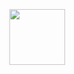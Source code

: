 

<div>
 <img src="https://cdn.jsdelivr.net/gh/devicons/devicon@latest/icons/html5/html5-original.svg" width="100" height="100"/>
</div>
